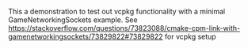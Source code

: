 This a demonstration to test out vcpkg functionality with a minimal GameNetworkingSockets example. See https://stackoverflow.com/questions/73823088/cmake-cpm-link-with-gamenetworkingsockets/73829822#73829822 for vcpkg setup
